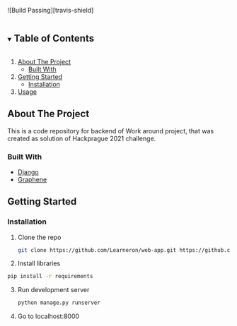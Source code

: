 <!--
*** Thanks for checking out the Best-README-Template. If you have a suggestion
*** that would make this better, please fork the repo and create a pull request
*** or simply open an issue with the tag "enhancement".
*** Thanks again! Now go create something AMAZING! :D
***
***
***
*** To avoid retyping too much info. Do a search and replace for the following:
*** github_username, repo_name, twitter_handle, email, project_title, project_description
-->



<!-- PROJECT SHIELDS -->
<!--
*** I'm using markdown "reference style" links for readability.
*** Reference links are enclosed in brackets [ ] instead of parentheses ( ).
*** See the bottom of this document for the declaration of the reference variables
*** for contributors-url, forks-url, etc. This is an optional, concise syntax you may use.
*** https://www.markdownguide.org/basic-syntax/#reference-style-links
-->
![Build Passing][travis-shield]


<!-- TABLE OF CONTENTS -->
<details open="open">
  <summary><h2 style="display: inline-block">Table of Contents</h2></summary>
  <ol>
    <li>
      <a href="#about-the-project">About The Project</a>
      <ul>
        <li><a href="#built-with">Built With</a></li>
      </ul>
    </li>
    <li>
      <a href="#getting-started">Getting Started</a>
      <ul>
        <li><a href="#installation">Installation</a></li>
      </ul>
    </li>
    <li><a href="#usage">Usage</a></li>
  </ol>
</details>



<!-- ABOUT THE PROJECT -->
## About The Project

This is a code repository for backend of Work around project, that was created as solution of Hackprague 2021 challenge.

### Built With

* [Django](https://www.djangoproject.com/)
* [Graphene](https://graphene-python.org/)


<!-- GETTING STARTED -->
## Getting Started

### Installation

1. Clone the repo
   ```sh
   git clone https://github.com/Learneron/web-app.git https://github.com/osvalros/work-around-backend.git
   ```
2. Install libraries
  ```sh
  pip install -r requirements
  ```
3. Run development server
   ```sh
   python manage.py runserver
   ```
4. Go to localhost:8000

